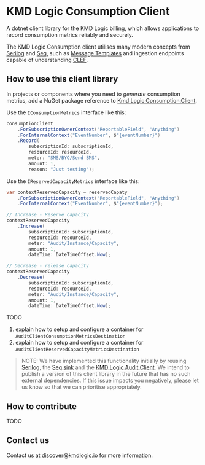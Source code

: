 # KMD Logic Consumption Client

A dotnet client library for the KMD Logic billing, which allows applications to record consumption metrics reliably and securely.

The KMD Logic Consumption client utilises many modern concepts from [Serilog](https://serilog.net/) and [Seq](https://getseq.net/), such as [Message Templates](https://messagetemplates.org/) and ingestion endpoints capable of understanding [CLEF](https://docs.getseq.net/docs/posting-raw-events).

## How to use this client library

In projects or components where you need to *generate* consumption metrics, add a NuGet package reference to [Kmd.Logic.Consumption.Client](https://www.nuget.org/packages/Kmd.Logic.Consumption.Client).
 
Use the `IConsumptionMetrics` interface like this:

```c#
consumptionClient
    .ForSubscriptionOwnerContext("ReportableField", "Anything")
    .ForInternalContext("EventNumber", $"{eventNumber}")
    .Record(
        subscriptionId: subscriptionId,
        resourceId: resourceId,
        meter: "SMS/BYO/Send SMS",
        amount: 1,
        reason: "Just testing");
```

Use the `IReservedCapacityMetrics` interface like this:

```c#
var contextReservedCapacity = reservedCapaty
    .ForSubscriptionOwnerContext("ReportableField", "Anything")
    .ForInternalContext("EventNumber", $"{eventNumber}");

// Increase - Reserve capacity
contextReservedCapacity
    .Increase(
        subscriptionId: subscriptionId,
        resourceId: resourceId,
        meter: "Audit/Instance/Capacity",
        amount: 1,
        dateTime: DateTimeOffset.Now);

// Decrease - release capacity
contextReservedCapacity
    .Decrease(
        subscriptionId: subscriptionId,
        resourceId: resourceId,
        meter: "Audit/Instance/Capacity",
        amount: 1,
        dateTime: DateTimeOffset.Now);
```

TODO
1. explain how to setup and configure a container for `AuditClientConsumptionMetricsDestination`
2. explain how to setup and configure a container for `AuditClientReservedCapacityMetricsDestination`

> NOTE: We have implemented this functionality initially by reusing [Serilog](https://github.com/serilog/serilog), the [Seq sink](https://github.com/serilog/serilog-sinks-seq) and the [KMD Logic Audit Client](https://github.com/kmdlogic/kmd-logic-audit-client). We intend to publish a version of this client library in the future that has no such external dependencies. If this issue impacts you negatively, please let us know so that we can prioritise appropriately.

## How to contribute

TODO

## Contact us

Contact us at discover@kmdlogic.io for more information.
